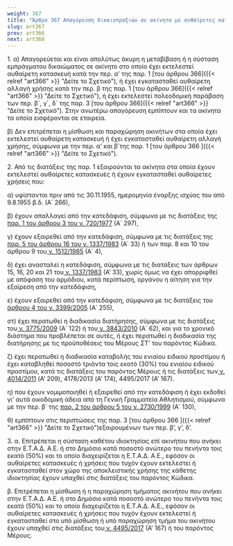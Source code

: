 ```yaml
---
weight: 367
title: "Άρθρο 367 Απαγόρευση δικαιοπραξιών σε ακίνητα με αυθαίρετες κατασκευές ή πολεοδομικές παραβάσεις"
slug: art367
prev: art366
next: art368
---
```


1\. α) Απαγορεύεται και είναι απολύτως άκυρη η μεταβίβαση ή η σύσταση εμπράγματου δικαιώματος σε ακίνητο στο οποίο έχει εκτελεστεί αυθαίρετη κατασκευή κατά την περ. α’ της παρ. 1 [του άρθρου 366]({{< relref "art366" >}} "Δείτε το Σχετικό"), ή έχει εγκατασταθεί αυθαίρετη αλλαγή χρήσης κατά την περ. β της παρ. 1 [του άρθρου 366]({{< relref "art366" >}} "Δείτε το Σχετικό"), ή έχει εκτελεστεί πολεοδομική παράβαση των περ. β\`, γ\`, δ\` της παρ. 3 [του άρθρου 366]({{< relref "art366" >}} "Δείτε το Σχετικό"). Στην ανωτέρω απαγόρευση εμπίπτουν και τα ακίνητα τα οποία εισφέρονται σε εταιρεία.

β) Δεν επιτρέπεται η μίσθωση και παραχώρηση ακινήτων στα οποία έχει εκτελεστεί αυθαίρετη κατασκευή ή έχει εγκατασταθεί αυθαίρετη αλλαγή χρήσης, σύμφωνα με την περ. α’ και β΄της παρ. 1 [του άρθρου 366 ]({{< relref "art366" >}} "Δείτε το Σχετικό").

2\. Από τις διατάξεις της παρ. 1 εξαιρούνται τα ακίνητα στα οποία έχουν εκτελεστεί αυθαίρετες κατασκευές ή έχουν εγκατασταθεί αυθαίρετες χρήσεις που:

α) υφίστανται πριν από τις 30.11.1955, ημερομηνία έναρξης ισχύος του από 9.8.1955 β.δ. (Α΄ 266),

β) έχουν απαλλαγεί από την κατεδάφιση, σύμφωνα με τις διατάξεις της <a href="https://ia37rg02wpsa01.blob.core.windows.net/fek/01/1977/19770100230.pdf" title="Δείτε το Σχετικό">παρ. 1 του άρθρου 3 του ν. 720/1977</a> (Α΄ 297),

γ) έχουν εξαιρεθεί από την κατεδάφιση, σύμφωνα με τις διατάξεις της <a href="https://ia37rg02wpsa01.blob.core.windows.net/fek/01/1983/19830100033.pdf" title="Δείτε το Σχετικό">παρ. 5 του άρθρου 16 του ν. 1337/1983</a> (Α΄ 33) ή των παρ. 8 και 10 του άρθρου 9 του<a href="https://ia37rg02wpsa01.blob.core.windows.net/fek/01/1985/19850100004.pdf" title="Δείτε το Σχετικό"> ν. 1512/1985</a> (Α΄ 4),

δ) έχει ανασταλεί η κατεδάφιση, σύμφωνα με τις διατάξεις των άρθρων 15, 16, 20 και 21 του<a href="https://ia37rg02wpsa01.blob.core.windows.net/fek/01/1983/19830100033.pdf" title="Δείτε το Σχετικό"> ν. 1337/1983</a> (Α’ 33), χωρίς όμως να έχει απορριφθεί με απόφαση του αρμόδιου, κατά περίπτωση, οργάνου η αίτηση για την εξαίρεση από την κατεδάφιση,

ε) έχουν εξαιρεθεί από την κατεδάφιση, σύμφωνα με τις διατάξεις του<a href="https://ia37rg02wpsa01.blob.core.windows.net/fek/01/2005/20050100255.pdf" title="Δείτε το Σχετικό"> άρθρου 4 του ν. 3399/2005</a> (Α΄ 255),

στ) έχει περατωθεί η διαδικασία διατήρησης, σύμφωνα με τις διατάξεις του<a href="https://ia37rg02wpsa01.blob.core.windows.net/fek/01/2009/20090100122.pdf" title="Δείτε το Σχετικό"> ν. 3775/2009</a> (Α΄ 122) ή του<a href="https://ia37rg02wpsa01.blob.core.windows.net/fek/01/2010/20100100062.pdf" title="Δείτε το Σχετικό"> ν. 3843/2010</a> (Α΄ 62), και για το χρονικό διάστημα που προβλέπεται σε αυτές, ή έχει περατωθεί η διαδικασία της διατήρησης με τις προϋποθέσεις του Μέρους ΣΤ’ του παρόντος Κώδικα.

ζ) έχει περατωθεί η διαδικασία καταβολής του ενιαίου ειδικού προστίμου ή έχει καταβληθεί ποσοστό τριάντα τοις εκατό (30%) του ενιαίου ειδικού προστίμου, κατά τις διατάξεις του παρόντος Μέρους ή τις διατάξεις των<a href="https://ia37rg02wpsa01.blob.core.windows.net/fek/01/2011/20110100209.pdf" title="Δείτε το Σχετικό"> ν. 4014/2011</a> (A’ 209), 4178/2013 (A’ 174), 4495/2017 (Α’ 167).

η) που έχουν νομιμοποιηθεί ή εξαιρεθεί από την κατεδάφιση ή έχει εκδοθεί γι’ αυτά οικοδομική άδεια από τη Γενική Γραμματεία Αθλητισμού, σύμφωνα με την περ. β΄ της <a href="https://ia37rg02wpsa01.blob.core.windows.net/fek/01/1999/19990100130.pdf" title="Δείτε το Σχετικό">παρ. 2 του άρθρου 5 του ν. 2730/1999</a> (Α΄ 130),

θ) εμπίπτουν στις περιπτώσεις της παρ. 3 [του άρθρου 366 ]({{< relref "art366" >}} "Δείτε το Σχετικό")εξαιρουμένων των περ. β’, γ’, δ’.

3\. α. Επιτρέπεται η σύσταση καθέτου ιδιοκτησίας επί ακινήτου που ανήκει στην Ε.Τ.Α.Δ. Α.Ε. ή στο Δημόσιο κατά ποσοστό ανώτερο του πενήντα τοις εκατό (50%) και το οποίο διαχειρίζεται η Ε.Τ.Α.Δ. Α.Ε., εφόσον οι αυθαίρετες κατασκευές ή χρήσεις που τυχόν έχουν εκτελεστεί ή εγκατασταθεί στον χώρο της αποκλειστικής χρήσης της κάθετης ιδιοκτησίας έχουν υπαχθεί στις διατάξεις του παρόντος Κώδικα.

β. Επιτρέπεται η μίσθωση ή η παραχώρηση τμήματος ακινήτου που ανήκει στην Ε.Τ.Α.Δ. Α.Ε. ή στο Δημόσιο κατά ποσοστό ανώτερο του πενήντα τοις εκατό (50%) και το οποίο διαχειρίζεται η Ε.Τ.Α.Δ. Α.Ε., εφόσον οι αυθαίρετες κατασκευές ή χρήσεις που τυχόν έχουν εκτελεστεί ή εγκατασταθεί στο υπό μίσθωση ή υπό παραχώρηση τμήμα του ακινήτου έχουν υπαχθεί στις διατάξεις του<a href="https://ia37rg02wpsa01.blob.core.windows.net/fek/01/2017/20170100167.pdf" title="Δείτε το Σχετικό"> ν. 4495/2017</a> (Α’ 167) ή του παρόντος Μέρους.


